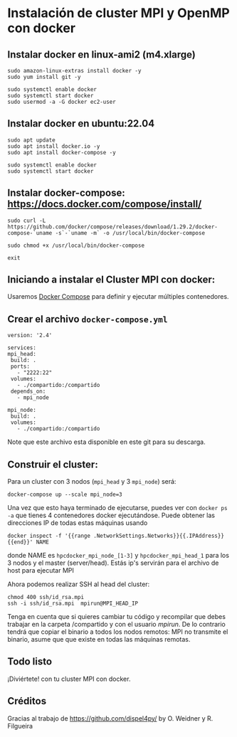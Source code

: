 # Instalación de cluster MPI y OpenMP con docker

## Instalar docker en linux-ami2 (m4.xlarge)

    sudo amazon-linux-extras install docker -y
    sudo yum install git -y

    sudo systemctl enable docker
    sudo systemctl start docker
    sudo usermod -a -G docker ec2-user

## Instalar docker en ubuntu:22.04
    
    sudo apt update
    sudo apt install docker.io -y
    sudo apt install docker-compose -y

    sudo systemctl enable docker
    sudo systemctl start docker

## Instalar docker-compose: https://docs.docker.com/compose/install/

    sudo curl -L https://github.com/docker/compose/releases/download/1.29.2/docker-compose-`uname -s`-`uname -m` -o /usr/local/bin/docker-compose
 
    sudo chmod +x /usr/local/bin/docker-compose

    exit

## Iniciando a instalar el Cluster MPI con docker:

Usaremos [Docker Compose](https://docs.docker.com/compose/) para definir y ejecutar múltiples contenedores. 
 
## Crear el archivo `docker-compose.yml`
 
   ```
version: '2.4'

services:
  mpi_head:
    build: .
    ports:
      - "2222:22"
    volumes:
      - ./compartido:/compartido
    depends_on:
      - mpi_node

  mpi_node:
    build: .
    volumes:
      - ./compartido:/compartido

   ```
Note que este archivo esta disponible en este git para su descarga.
 
## Construir el cluster:

Para un cluster con 3 nodos (`mpi_head` y 3 `mpi_node`) será:

    docker-compose up --scale mpi_node=3

Una vez que esto haya terminado de ejecutarse, puedes ver con `docker ps -a` que tienes 4 contenedores docker ejecutándose.  Puede obtener las direcciones IP de todas estas máquinas usando

    docker inspect -f '{{range .NetworkSettings.Networks}}{{.IPAddress}}{{end}}' NAME

donde NAME es `hpcdocker_mpi_node_[1-3]` y `hpcdocker_mpi_head_1` para los 3 nodos y el master (server/head).  Estás ip's servirán para el archivo de host para ejecutar MPI

Ahora podemos realizar SSH al head del cluster:

```
chmod 400 ssh/id_rsa.mpi
ssh -i ssh/id_rsa.mpi  mpirun@MPI_HEAD_IP
```

Tenga en cuenta que si quieres cambiar tu código y recompilar que debes trabajar en la carpeta /compartido y con el usuario *mpirun*.  De lo contrario tendrá que copiar el binario a todos los nodos remotos:  MPI no transmite el binario, asume que que existe en todas las máquinas remotas.  

## Todo listo
¡Diviértete! con tu cluster MPI con docker. 

## Créditos
Gracias al trabajo de https://github.com/dispel4py/ by O. Weidner y R. Filgueira
